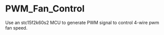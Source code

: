 PWM_Fan_Control
===============

Use an stc15f2k60s2 MCU to generate PWM signal to control 4-wire pwm fan speed.
